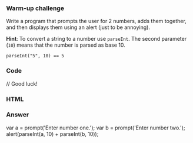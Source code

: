 ### Warm-up challenge

Write a program that prompts the user for 2 numbers, adds them together, and then displays them using an alert (just to be annoying).

**Hint**: To convert a string to a number use `parseInt`. The second
parameter (`10`) means that the number is parsed as base 10.

    parseInt("5", 10) == 5

### Code
// Good luck!

### HTML

### Answer
var a = prompt('Enter number one.'); 
var b = prompt('Enter number two.');
alert(parseInt(a, 10) + parseInt(b, 10)); 
